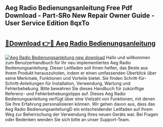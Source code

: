 ## Aeg Radio Bedienungsanleitung Free Pdf Download - Part-SRo New Repair Owner Guide - User Service Edition 8qxTo

# <h2><a href="http://df1abjz.blite.top/?on=Aeg+Radio+Bedienungsanleitung">🔗Download 👉🔴 Aeg Radio Bedienungsanleitung</a></h2>

[![Aeg Radio Bedienungsanleitung new download](https://i.imgur.com/lujVjoI.png)](http://df1abjz.blite.top/?on=Aeg+Radio+Bedienungsanleitung)
Hallo und willkommen zum Benutzerhandbuch für Ihr neu implementiertes Aeg Radio Bedienungsanleitung. Dieser Leitfaden soll Ihnen helfen, das Beste aus Ihrem Produkt herauszuholen, indem er einen umfassenden Überblick über seine Merkmale, Funktionen und Vorteile bietet. Sie finden Schritt-für-Schritt-Anleitungen für Installation, Verwendung, Wartung und Fehlerbehebung. Bitte bewahren Sie dieses Handbuch für zukünftige Referenz- und Fehlerbehebungstipps auf. Dieses Aeg Radio Bedienungsanleitung verfügt über eine Vielzahl von Funktionen, mit denen Sie Ihre Erfahrung personalisieren können. Wir gehen davon aus, dass das Aeg Radio BedienungsanleitungD ein entscheidender Leitfaden auf Ihrem Weg zur Beherrschung der Verwendung Ihres neuen Geräts war. Bei Fragen oder Bedenken wenden Sie sich bitte an unser Support-Team.
